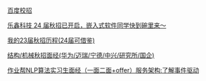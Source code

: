 [百度校招](https://www.nowcoder.com/feed/main/detail/812bd991af8d4c79bd3e0cf13291fb20?fromPut=jj-github&urlSource=extension-api)

[乐鑫科技 24 届秋招已开启，嵌入式软件同学快到碗里来～](https://www.nowcoder.com/feed/main/detail/2255378a50734d0d9092b659525e78b7?fromPut=jj-github&urlSource=extension-api)

[我的23届秋招历程(24届可借鉴)](https://www.nowcoder.com/feed/main/detail/a047f87f721543188b06b7104802891e?fromPut=jj-github&urlSource=extension-api)

[结构/机械秋招面经(华为/迈瑞/宁德/中兴/研究所/国企)](https://www.nowcoder.com/feed/main/detail/b9faf8e3c88744d0abfe36ab2b22ce48?fromPut=jj-github&urlSource=extension-api)

[作业帮NLP算法实习生面经（一面二面+offer）](https://www.nowcoder.com/feed/main/detail/46834f6bfe23492eaf31c9753b04dfed?fromPut=jj-github&urlSource=extension-api)[服务架构:了解事件驱动](https://www.nowcoder.com/discuss/517173118218010624?fromPut=jj-github&urlSource=extension-api)